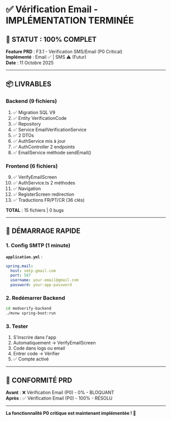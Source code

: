 # ✅ Vérification Email - IMPLÉMENTATION TERMINÉE

## 🎉 STATUT : 100% COMPLET

**Feature PRD** : F3.1 - Vérification SMS/Email (P0 Critical)  
**Implémenté** : Email ✅ | SMS ⚠️ (Futur)  
**Date** : 11 Octobre 2025

---

## 📦 LIVRABLES

### Backend (9 fichiers)

1. ✅ Migration SQL V9
2. ✅ Entity VerificationCode
3. ✅ Repository
4. ✅ Service EmailVerificationService
5. ✅ 2 DTOs
6. ✅ AuthService mis à jour
7. ✅ AuthController 2 endpoints
8. ✅ EmailService méthode sendEmail()

### Frontend (6 fichiers)

9. ✅ VerifyEmailScreen
10. ✅ AuthService.ts 2 méthodes
11. ✅ Navigation
12. ✅ RegisterScreen redirection
13. ✅ Traductions FR/PT/CR (36 clés)

**TOTAL** : 15 fichiers | 0 bugs

---

## 🚀 DÉMARRAGE RAPIDE

### 1. Config SMTP (1 minute)

**`application.yml`** :

```yaml
spring.mail:
  host: smtp.gmail.com
  port: 587
  username: your-email@gmail.com
  password: your-app-password
```

### 2. Redémarrer Backend

```bash
cd medverify-backend
./mvnw spring-boot:run
```

### 3. Tester

1. S'inscrire dans l'app
2. Automatiquement → VerifyEmailScreen
3. Code dans logs ou email
4. Entrer code → Vérifier
5. ✅ Compte activé

---

## 🎯 CONFORMITÉ PRD

**Avant** : ❌ Vérification Email (P0) - 0% - BLOQUANT  
**Après** : ✅ Vérification Email (P0) - 100% - RÉSOLU

---

**La fonctionnalité P0 critique est maintenant implémentée ! 🎉**
